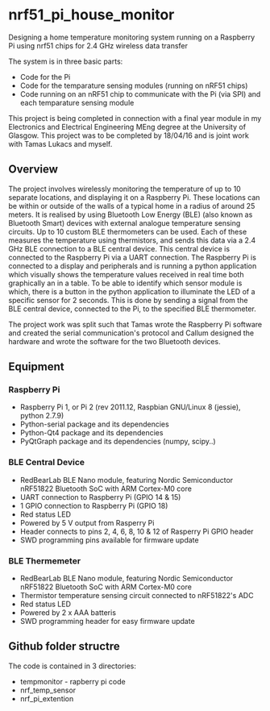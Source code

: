 # nrf51_pi_house_monitor
Designing a home temperature monitoring system running on a Raspberry Pi using nrf51 chips for 2.4 GHz wireless data transfer

The system is in three basic parts:
- Code for the Pi
- Code for the temparature sensing modules (running on nRF51 chips)
- Code running on an nRF51 chip to communicate with the Pi (via SPI) and each temparature sensing module

This project is being completed in connection with a final year module in my
Electronics and Electrical Engineering MEng degree at the University of Glasgow.
This project was to be completed by 18/04/16 and is joint work with Tamas Lukacs and myself.

## Overview

The project involves wirelessly monitoring the temperature of up to 10 separate locations, and displaying it on a Raspberry Pi.  These locations can be within or outside of the walls of a typical home in a radius of around 25 meters. It is realised by using Bluetooth Low Energy (BLE) (also known as Bluetooth Smart) devices with external analogue temperature sensing circuits. Up to 10 custom BLE thermometers can be used.  Each of these measures the temperature using thermistors, and sends this data via a 2.4 GHz BLE connection to a BLE central device.  This central device is connected to the Raspberry Pi via a UART connection. The Raspberry Pi is connected to a display and peripherals and is running a python application which visually shows the temperature values received in real time both graphically an in a table.  To be able to identify which sensor module is which, there is a button in the python application to illuminate the LED of a specific sensor for 2 seconds.  This is done by sending a signal from the BLE central device, connected to the Pi, to the specified BLE thermometer.

The project work was split such that Tamas wrote the Raspberry Pi software and created the serial communication's protocol and Callum designed the hardware and wrote the software for the two Bluetooth devices.

## Equipment

### Raspberry Pi

* Raspberry Pi 1, or Pi 2 (rev 2011.12, Raspbian GNU/Linux 8 (jessie), python 2.7.9)
* Python-serial package and its dependencies
* Python-Qt4 package and its dependencies
* PyQtGraph package and its dependencies (numpy, scipy..)

### BLE Central Device
* RedBearLab BLE Nano module, featuring Nordic Semiconductor nRF51822 Bluetooth SoC with ARM Cortex-M0 core
* UART connection to Raspberry Pi (GPIO 14 & 15)
* 1 GPIO connection to Raspberry Pi (GPIO 18)
* Red status LED
* Powered by 5 V output from Rasperry Pi
* Header connects to pins 2, 4, 6, 8, 10 & 12 of Rasperry Pi GPIO header
* SWD programming pins available for firmware update

### BLE Thermemeter
* RedBearLab BLE Nano module, featuring Nordic Semiconductor nRF51822 Bluetooth SoC with ARM Cortex-M0 core
* Thermistor temperature sensing circuit connected to nRF51822's ADC
* Red status LED
* Powered by 2 x AAA batteris
* SWD programming header for easy firmware update

## Github folder structre

The code is contained in 3 directories:
* tempmonitor - rapberry pi code
* nrf_temp_sensor
* nrf_pi_extention
